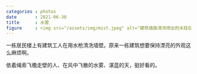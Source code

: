 ```yaml
---
categories : photos
date       : 2021-06-30
title      : 水雾
figure     : <img src="/assets/img/mist.jpeg" alt="建筑墙面清洗喷出的水柱在蓝天下变成了雾。">
---
```

一栋居民楼上有建筑工人在用水枪清洗墙壁。原来一栋建筑想要保持漂亮的外观这么麻烦啊。

依着绳索飞檐走壁的人、在风中飞散的水雾、湛蓝的天，挺好看的。